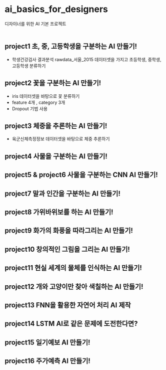 # ai_basics_for_designers
디자이너를 위한 AI 기본 프로젝트
<br/>
<br/>


## project1 초, 중, 고등학생을 구분하는 AI 만들기!
- 학생건강검사 결과분석 rawdata_서울_2015 데이터셋을 가지고 초등학생, 중학생, 고등학생 분류하기

## project2 꽃을 구분하는 AI 만들기!
- iris 데이터셋을 바탕으로 꽃 분류하기
- feature 4개 , category 3개
- Dropout 기법 사용

## project3 체중을 추론하는 AI 만들기!
- 육군신체측정정보 데이터셋을 바탕으로 체중 추론하기

## project4 사물을 구분하는 AI 만들기!
## project5 & project6 사물을 구분하는 CNN AI 만들기!
## project7 말과 인간을 구분하는 AI 만들기!
## project8 가위바위보를 하는 AI 만들기!
## project9 화가의 화풍을 따라그리는 AI 만들기!
## project10 창의적인 그림을 그리는 AI 만들기!
## project11 현실 세계의 물체를 인식하는 AI 만들기!
## project12 개와 고양이만 찾아 색칠하는 AI 만들기!
## project13 FNN을 활용한 자연어 처리 AI 제작
## project14 LSTM AI로 같은 문제에 도전한다면?
## project15 일기예보 AI 만들기!
## project16 주가예측 AI 만들기!
